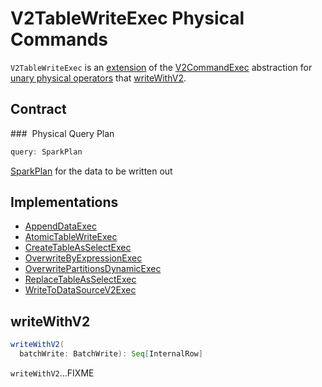 # V2TableWriteExec Physical Commands

`V2TableWriteExec` is an [extension](#contract) of the [V2CommandExec](V2CommandExec.md) abstraction for [unary physical operators](#implementations) that [writeWithV2](#writeWithV2).

## Contract

### <span id="query"> Physical Query Plan

```scala
query: SparkPlan
```

[SparkPlan](SparkPlan.md) for the data to be written out

## Implementations

* [AppendDataExec](AppendDataExec.md)
* [AtomicTableWriteExec](AtomicTableWriteExec.md)
* [CreateTableAsSelectExec](CreateTableAsSelectExec.md)
* [OverwriteByExpressionExec](OverwriteByExpressionExec.md)
* [OverwritePartitionsDynamicExec](OverwritePartitionsDynamicExec.md)
* [ReplaceTableAsSelectExec](ReplaceTableAsSelectExec.md)
* [WriteToDataSourceV2Exec](WriteToDataSourceV2Exec.md)

## <span id="writeWithV2"> writeWithV2

```scala
writeWithV2(
  batchWrite: BatchWrite): Seq[InternalRow]
```

`writeWithV2`...FIXME
